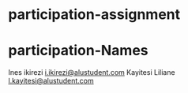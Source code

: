 # participation-assignment

# participation-Names

Ines ikirezi i.ikirezi@alustudent.com
Kayitesi Liliane l.kayitesi@alustudent.com
